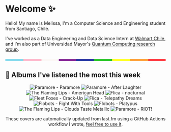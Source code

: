 # Welcome ✨
Hello! My name is Melissa, I'm a Computer Science and Engineering student from Santiago, Chile.

I've worked as a Data Engineering and Data Science Intern at [Walmart Chile](https://github.com/walmartdigital/), and I'm also part of Universidad Mayor's [Quantum Computing research group](https://www.diariomayor.cl/ciencia-um/docentes-y-estudiantes-crean-el-primer-grupo-de-computacion-cuantica-u-mayor.html).

<img src="hr.png" width="100%" height="5px">

## 🎵 Albums I've listened the most this week
<!-- lastfm -->
<p align="center"><img src="https://lastfm.freetls.fastly.net/i/u/64s/bebe11f4ddf3dee473b26c7e2d5c9ff6.png" title="Paramore - Paramore"> <img src="https://lastfm.freetls.fastly.net/i/u/64s/fc4c4f4eb4fa6e9215ecb6705cbb72de.png" title="Paramore - After Laughter"> <img src="https://lastfm.freetls.fastly.net/i/u/64s/aaf381aea00220cd8be5f8cb496dbb27.jpg" title="The Flaming Lips - American Head"> <img src="https://lastfm.freetls.fastly.net/i/u/64s/98a4eb862df74117bec2f509c8c13f3b.jpg" title="Flica - nocturnal"> <img src="https://lastfm.freetls.fastly.net/i/u/64s/6b46a8d1ea1a835ab5cebb41e032677e.jpg" title="Fleet Foxes - Crack-Up"> <img src="https://lastfm.freetls.fastly.net/i/u/64s/b308b16abe6a47c28be712fa5416c75f.jpg" title="Flica - Telepathy Dreams"> <img src="https://lastfm.freetls.fastly.net/i/u/64s/347730a9e75c48f8b4c3fd9e09dd4c78.png" title="Flobots - Fight With Tools"> <img src="https://lastfm.freetls.fastly.net/i/u/64s/94f945f8892a45729a53ad76bbd7db52.jpg" title="Flobots - Platypus"> <img src="https://lastfm.freetls.fastly.net/i/u/64s/3d5fe77ecd5b4863a61cf63cc16392d2.jpg" title="The Flaming Lips - Clouds Taste Metallic"> <img src="https://lastfm.freetls.fastly.net/i/u/64s/b7a4b3000d0c431fbce299986ac51c48.png" title="Paramore - RIOT!"> </p>

<p align="center">These covers are automatically updated from last.fm using a GitHub Actions workflow I wrote, <a href="https://github.com/marketplace/actions/lastfm-to-markdown">feel free to use it</a>.</p>
